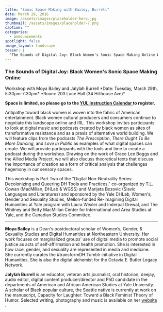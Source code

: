 ```yaml
---
title: "Sonic Space Making with Bailey, Burrell"
date: March 29, 2016
image: /assets/images/placeholder-hero.jpg
thumbnail: /assets/images/placeholder-7.png
caption: ""
categories: 
  - announcements
spotlight: false 
image_layout: landscape
teaser: |
  "The Sounds of Digital Joy: Black Women's Sonic Space Making Online Workshop with Moya Bailey and Jalylah Burrell Date: Tuesday, March 29th, 5:30pm-7:30pm Room: 203 Luce Hall (34 Hillhouse Ave)..."
---
```


<h3>The Sounds of Digital Joy: Black Women's Sonic Space Making Online</h3>
Workshop with Moya Bailey and Jalylah Burrell
*Date: Tuesday, March 29th, 5:30pm-7:30pm*
*Room: 203 Luce Hall (34 Hillhouse Ave)*
   
**Space is limited, so please go to the
<a href="http://schedule.yale.edu/event.php?id=1104707" target="_blank">
  YUL Instruction Calendar
</a>
to register.**
   
Antipathy toward black women is woven into the fabric of American entertainment. Black women cultural producers and consumers continue to negotiate this landscape online and IRL. This workshop invites participants to look at digital music and podcasts created by black women as sites of transformative resistance and as a praxis of alternative world building. We will feature clips from the podcasts *The Prescription*, *There Ought To Be More Dancing*, and *Love in Public* as examples of what digital spaces can create. We will provide participants with the tools and time to create a podcast during the workshop. Drawing on the work of Grace Lee Boggs and the Allied Media Project, we will also discuss theoretical texts that discuss the importance of creation as a form of critical analysis that challenges hegemony in our sensory spaces.
    
This workshop is Part Two of the "Digital Non-Neutrality Series: Decolonizing and Queering DH Tools and Practices," co-organized by T.L. Cowan (MacMillan, DHLab &amp; WGSS) and Marijeta Bozovic (Slavic Languages and Literatures) and sponsored by the Yale DHLab, Women's, Gender and Sexuality Studies, Mellon-funded Re-imagining Digital Humanities at Yale program with Laura Wexler and Inderpal Grewal, and The Whitney and Betty MacMillan Center for International and Area Studies at Yale, and the Canadian Studies Committee.

---

**Moya Bailey** is a Dean's postdoctoral scholar of Women’s, Gender, &amp; Sexuality Studies and Digital Humanities at Northeastern University. Her work focuses on marginalized groups’ use of digital media to promote social justice as acts of self-affirmation and health promotion. She is interested in how race, gender, and sexuality are represented in media and medicine. She currently curates the #transformDH Tumblr initiative in Digital Humanities. She is also the digital alchemist for the Octavia E. Butler Legacy Network.
   
**Jalylah Burrell** is an educator, veteran arts journalist, oral historian, deejay, audio editor, digital content producer/director and PhD candidate in the departments of American and African American Studies at Yale University. A scholar of Black popular culture, the Seattle native is currently at work on the manuscript, Capacity for Laughter: Toward a Black Feminist Theory of Humor. Selected writing, photography and music is available on her
<a href="http://jalylah.com" target="_blank">
  website
</a>
.